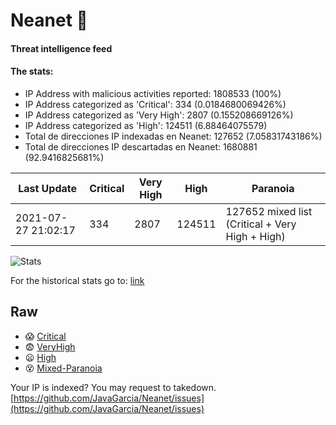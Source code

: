 # Neanet :hocho:
#### Threat intelligence feed
#### The stats:

- IP Address with malicious activities reported: 1808533 (100%)
- IP Address categorized as 'Critical':  334 (0.0184680069426%)
- IP Address categorized as 'Very High':  2807 (0.155208669126%)
- IP Address categorized as 'High':  124511 (6.88464075579)
- Total de direcciones IP indexadas en Neanet:  127652 (7.05831743186%)
- Total de direcciones IP descartadas en Neanet:  1680881 (92.9416825681%)

| Last Update | Critical | Very High | High | Paranoia |
| --- | --- | --- | --- | --- |
| 2021-07-27 21:02:17 | 334 | 2807 | 124511 | 127652 mixed list (Critical + Very High + High)|

![Stats](https://docs.google.com/spreadsheets/d/e/2PACX-1vSnaNMIXVabIpDJjufMlzH7poXnshF3mgd8Is1g9ytUEzVsP5my4Trn8f-xkoLLQ38xpL3HtmUexLo6/pubchart?oid=501124687&format=image)

For the historical stats go to: [link](/stats.csv)
## Raw
- :scream: [Critical](https://raw.githubusercontent.com/JavaGarcia/Neanet/master/blacklists/neanet_critical.txt)
- :fearful: [VeryHigh](https://raw.githubusercontent.com/JavaGarcia/Neanet/master/blacklists/neanet_veryHigh.txtt)
- :frowning: [High](https://raw.githubusercontent.com/JavaGarcia/Neanet/master/blacklists/neanet_high.txt)
- :dizzy_face: [Mixed-Paranoia](https://raw.githubusercontent.com/JavaGarcia/Neanet/master/blacklists/neanet_all.txt)


Your IP is indexed? You may request to takedown. [https://github.com/JavaGarcia/Neanet/issues](https://github.com/JavaGarcia/Neanet/issues)







































































































































































































































































































































































































































































































































































































































































































































































































































































































































































































































































































































































































































































































































































































































































































































































































































































































































































































































































































































































































































































































































































































































































































































































































































































































































































































































































































































































































































































































































































































































































































































































































































































































































































































































































































































































































































































































































































































































































































































































































































































































































































































































































































































































































































































































































































































































































































































































































































































































































































































































































































































































































































































































































































































































































































































































































































































































































































































































































































































































































































































































































































































































































































































































































































































































































































































































































































































































































































































































































































































































































































































































































































































































































































































































































































































































































































































































































































































































































































































































































































